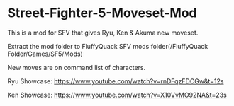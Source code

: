 # Street-Fighter-5-Moveset-Mod
This is a mod for SFV that gives Ryu, Ken &amp; Akuma new moveset.

Extract the mod folder to FluffyQuack SFV mods folder(/FluffyQuack Folder/Games/SF5/Mods)

New moves are on command list of characters.

Ryu Showcase: https://www.youtube.com/watch?v=rnDFqzFDCGw&t=12s

Ken Showcase: https://www.youtube.com/watch?v=X10VvMO92NA&t=23s
